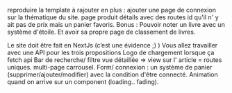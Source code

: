 reproduire la template
à rajouter en plus : 
ajouter une page de connexion sur la thématique du site.
page produit détails avec des routes id
qu'il n' y ait pas de prix mais un panier favoris.
Bonus : Pouvoir noter un livre avec un système d'étoile. Et avoir sa propre page de classement de livres.

Le site doit être fait en NextJs (c’est une évidence ;) )
Vous allez travailler avec une API pour les trois propositions
Logo de chargement lorsque ça fetch api
Bar de recherche/ filtre
vue détaillée => view sur l' article = routes uniques.
multi-page
carrousel.
Form/ connexion :
un système de panier (supprimer/ajouter/modifier) avec la condition d'être connecté.
Animation quand on arrive sur un component (loading.. fading).